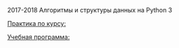 2017-2018 Алгоритмы и структуры данных на Python 3

[Практика по курсу:](http://judge.mipt.ru/mipt_cs_on_python3)

[Учебная программа:](https://github.com/mipt-cs/course-site-python3/wiki)



